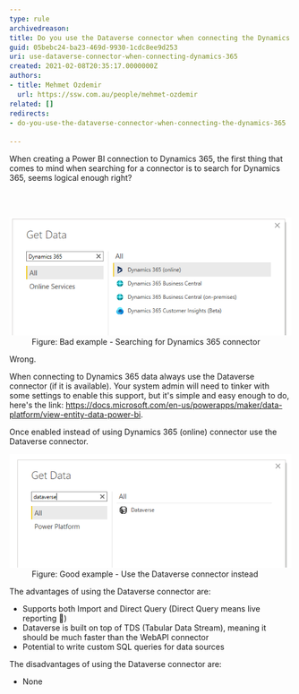 ```yaml
---
type: rule
archivedreason: 
title: Do you use the Dataverse connector when connecting the Dynamics 365?
guid: 05bebc24-ba23-469d-9930-1cdc8ee9d253
uri: use-dataverse-connector-when-connecting-dynamics-365
created: 2021-02-08T20:35:17.0000000Z
authors:
- title: Mehmet Ozdemir
  url: https://ssw.com.au/people/mehmet-ozdemir
related: []
redirects:
- do-you-use-the-dataverse-connector-when-connecting-the-dynamics-365

---
```



<p class="ssw15-rteElement-P">​When creating a Power BI connection to Dynamics 365, the first thing that comes to mind when searching for a connector is to search for Dynamics 365, seems logical enough right?​<br></p>
<br><excerpt class='endintro'></excerpt><br>
<dl class="badImage"><dt><img src="dynamics-connector-1.png" alt="dynamics-connector-1.png" /></dt><dd>Figure: Bad example - Searching for Dynamics 365 connector</dd></dl><p>Wrong.</p><p>When connecting to Dynamics 365 data always use the Dataverse connector (if it is available). Your system admin will need to tinker with some settings to enable this support, but it's simple and easy enough to do, here's the link: <a href="https://docs.microsoft.com/en-us/powerapps/maker/data-platform/view-entity-data-power-bi">https://docs.microsoft.com/en-us/powerapps/maker/data-platform/view-entity-data-power-bi</a>.</p><p>Once enabled instead of using Dynamics 365 (online) connector use the Dataverse connector.</p><dl class="goodImage"><dt><img src="dynamics-connector-2.png" alt="dynamics-connector-2.png" /></dt><dd>Figure: Good example - Use the Dataverse connector instead</dd></dl><p>The advantages of using the Dataverse connector are:<br></p><ul><li>Supports both Import and Direct Query (Direct Query means live reporting 🙂)</li><li>Dataverse is built on top of TDS (Tabular Data Stream), meaning it should be much faster than the WebAPI connector</li><li>Potential to write custom SQL queries for data sources​<br></li></ul><p>The disadvantages of using the Dataverse connector are:<br></p><ul><li>None</li></ul>


